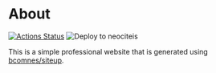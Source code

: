 # About

[![Actions Status](https://github.com/bcomnes/bret.io/workflows/tests/badge.svg)](https://github.com/bcomnes/bret.io/actions)
![Deploy to neociteis](https://github.com/bcomnes/bret.io/workflows/Deploy%20to%20neociteis/badge.svg)

This is a simple professional website that is generated using [bcomnes/siteup](https://github.com/bcomnes/siteup).